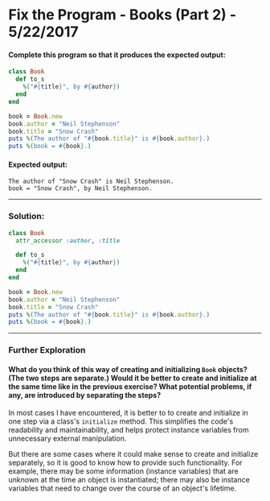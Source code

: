 
[comment]: # (fix_the_program-books_pt2.md)

# Fix the Program - Books (Part 2) - 5/22/2017

#### Complete this program so that it produces the expected output:

``` ruby
class Book
  def to_s
    %("#{title}", by #{author})
  end
end

book = Book.new
book.author = "Neil Stephenson"
book.title = "Snow Crash"
puts %(The author of "#{book.title}" is #{book.author}.)
puts %(book = #{book}.)
```

#### Expected output:

```
The author of "Snow Crash" is Neil Stephenson.
book = "Snow Crash", by Neil Stephenson.
```

---

### Solution:

``` ruby
class Book
  attr_accessor :author, :title

  def to_s
    %("#{title}", by #{author})
  end
end

book = Book.new
book.author = "Neil Stephenson"
book.title = "Snow Crash"
puts %(The author of "#{book.title}" is #{book.author}.)
puts %(book = #{book}.)
```

---

### Further Exploration

#### What do you think of this way of creating and initializing `Book` objects? (The two steps are separate.) Would it be better to create and initialize at the same time like in the previous exercise? What potential problems, if any, are introduced by separating the steps?

In most cases I have encountered, it is better to to create and initialize in one step via a class's `initialize` method. This simplifies the code's readability and maintainability, and helps protect instance variables from unnecessary external manipulation.

But there are some cases where it could make sense to create and initialize separately, so it is good to know how to provide such functionality. For example, there may be some information (instance variables) that are unknown at the time an object is instantiated; there may also be instance variables that need to change over the course of an object's lifetime.
